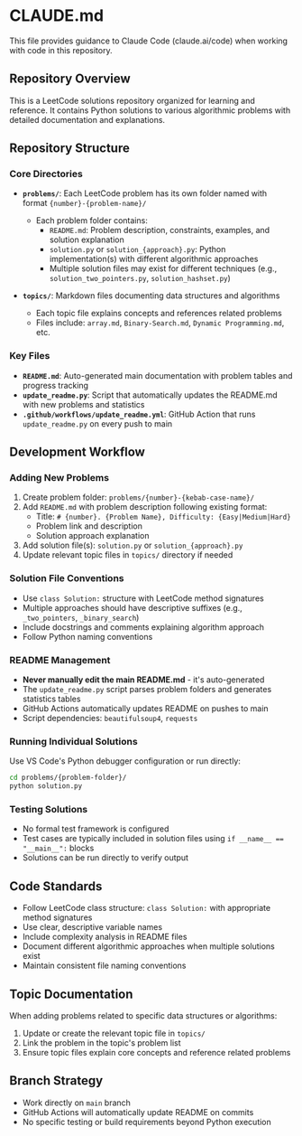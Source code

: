 # CLAUDE.md

This file provides guidance to Claude Code (claude.ai/code) when working with code in this repository.

## Repository Overview

This is a LeetCode solutions repository organized for learning and reference. It contains Python solutions to various algorithmic problems with detailed documentation and explanations.

## Repository Structure

### Core Directories

- **`problems/`**: Each LeetCode problem has its own folder named with format `{number}-{problem-name}/`
  - Each problem folder contains:
    - `README.md`: Problem description, constraints, examples, and solution explanation
    - `solution.py` or `solution_{approach}.py`: Python implementation(s) with different algorithmic approaches
    - Multiple solution files may exist for different techniques (e.g., `solution_two_pointers.py`, `solution_hashset.py`)

- **`topics/`**: Markdown files documenting data structures and algorithms
  - Each topic file explains concepts and references related problems
  - Files include: `array.md`, `Binary-Search.md`, `Dynamic Programming.md`, etc.

### Key Files

- **`README.md`**: Auto-generated main documentation with problem tables and progress tracking
- **`update_readme.py`**: Script that automatically updates the README.md with new problems and statistics
- **`.github/workflows/update_readme.yml`**: GitHub Action that runs `update_readme.py` on every push to main

## Development Workflow

### Adding New Problems

1. Create problem folder: `problems/{number}-{kebab-case-name}/`
2. Add `README.md` with problem description following existing format:
   - Title: `# {number}. {Problem Name}, Difficulty: {Easy|Medium|Hard}`
   - Problem link and description
   - Solution approach explanation
3. Add solution file(s): `solution.py` or `solution_{approach}.py`
4. Update relevant topic files in `topics/` directory if needed

### Solution File Conventions

- Use `class Solution:` structure with LeetCode method signatures
- Multiple approaches should have descriptive suffixes (e.g., `_two_pointers`, `_binary_search`)
- Include docstrings and comments explaining algorithm approach
- Follow Python naming conventions

### README Management

- **Never manually edit the main README.md** - it's auto-generated
- The `update_readme.py` script parses problem folders and generates statistics tables
- GitHub Actions automatically updates README on pushes to main
- Script dependencies: `beautifulsoup4`, `requests`

### Running Individual Solutions

Use VS Code's Python debugger configuration or run directly:
```bash
cd problems/{problem-folder}/
python solution.py
```

### Testing Solutions

- No formal test framework is configured
- Test cases are typically included in solution files using `if __name__ == "__main__":` blocks
- Solutions can be run directly to verify output

## Code Standards

- Follow LeetCode class structure: `class Solution:` with appropriate method signatures
- Use clear, descriptive variable names
- Include complexity analysis in README files
- Document different algorithmic approaches when multiple solutions exist
- Maintain consistent file naming conventions

## Topic Documentation

When adding problems related to specific data structures or algorithms:
1. Update or create the relevant topic file in `topics/`
2. Link the problem in the topic's problem list
3. Ensure topic files explain core concepts and reference related problems

## Branch Strategy

- Work directly on `main` branch
- GitHub Actions will automatically update README on commits
- No specific testing or build requirements beyond Python execution